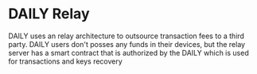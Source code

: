 # DAILY Relay

DAILY uses an relay architecture to outsource transaction fees to a third party. DAILY users don't posses any funds in their devices, but the relay server has a smart contract that is authorized by the DAILY which is used for transactions and keys recovery
